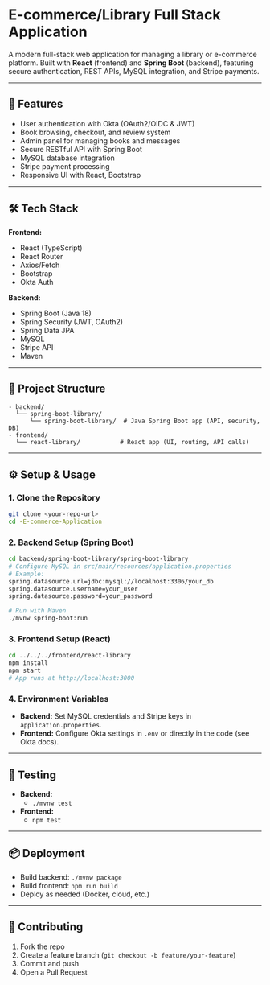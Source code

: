 # E-commerce/Library Full Stack Application

A modern full-stack web application for managing a library or e-commerce platform. Built with **React** (frontend) and **Spring Boot** (backend), featuring secure authentication, REST APIs, MySQL integration, and Stripe payments.

---

## 🚀 Features

- User authentication with Okta (OAuth2/OIDC & JWT)
- Book browsing, checkout, and review system
- Admin panel for managing books and messages
- Secure RESTful API with Spring Boot
- MySQL database integration
- Stripe payment processing
- Responsive UI with React, Bootstrap

---

## 🛠️ Tech Stack

**Frontend:**
- React (TypeScript)
- React Router
- Axios/Fetch
- Bootstrap
- Okta Auth

**Backend:**
- Spring Boot (Java 18)
- Spring Security (JWT, OAuth2)
- Spring Data JPA
- MySQL
- Stripe API
- Maven

---

## 📁 Project Structure

```
- backend/
  └── spring-boot-library/
      └── spring-boot-library/  # Java Spring Boot app (API, security, DB)
- frontend/
  └── react-library/           # React app (UI, routing, API calls)
```

---

## ⚙️ Setup & Usage

### 1. Clone the Repository
```bash
git clone <your-repo-url>
cd -E-commerce-Application
```

### 2. Backend Setup (Spring Boot)
```bash
cd backend/spring-boot-library/spring-boot-library
# Configure MySQL in src/main/resources/application.properties
# Example:
spring.datasource.url=jdbc:mysql://localhost:3306/your_db
spring.datasource.username=your_user
spring.datasource.password=your_password

# Run with Maven
./mvnw spring-boot:run
```

### 3. Frontend Setup (React)
```bash
cd ../../../frontend/react-library
npm install
npm start
# App runs at http://localhost:3000
```

### 4. Environment Variables
- **Backend:** Set MySQL credentials and Stripe keys in `application.properties`.
- **Frontend:** Configure Okta settings in `.env` or directly in the code (see Okta docs).

---

## 🧪 Testing
- **Backend:**
  - `./mvnw test`
- **Frontend:**
  - `npm test`

---

## 📦 Deployment
- Build backend: `./mvnw package`
- Build frontend: `npm run build`
- Deploy as needed (Docker, cloud, etc.)

---

## 🤝 Contributing
1. Fork the repo
2. Create a feature branch (`git checkout -b feature/your-feature`)
3. Commit and push
4. Open a Pull Request
